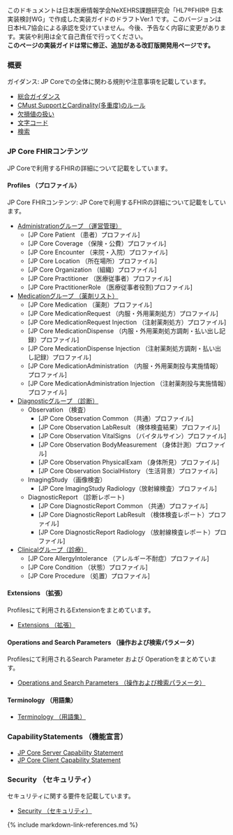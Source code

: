 このドキュメントは日本医療情報学会NeXEHRS課題研究会「HL7®FHIR® 日本実装検討WG」で作成した実装ガイドのドラフトVer.1 です。このバージョンは日本HL7協会による承認を受けていません。今後、予告なく内容に変更があります。実装や利用は全て自己責任で行ってください。 <br/>
**このページの実装ガイドは常に修正、追加がある改訂版開発用ページです。**

### 概要
ガイダンス: JP Coreでの全体に関わる規則や注意事項を記載しています。
* [総合ガイダンス](generalGuidance.html)
* [CMust SupportとCardinality(多重度)のルール](mustSupportCardinality.html)
* [欠損値の扱い](handlingOfNonExistentData.html)
* [文字コード](characterEncoding.html)
* [検索](search.html)

### JP Core FHIRコンテンツ
JP Coreで利用するFHIRの詳細について記載をしています。

#### Profiles （プロファイル）
JP Core FHIRコンテンツ: JP Coreで利用するFHIRの詳細について記載をしています。
* [Administrationグループ （運営管理）](group-administration.html)
  * [JP Core Patient （患者）プロファイル]
  * [JP Core Coverage （保険・公費）プロファイル]
  * [JP Core Encounter （来院・入院）プロファイル]
  * [JP Core Location （所在場所）プロファイル]
  * [JP Core Organization （組織）プロファイル]
  * [JP Core Practitioner （医療従事者）プロファイル]
  * [JP Core PractitionerRole （医療従事者役割)プロファイル]
* [Medicationグループ （薬剤リスト）](group-medication.html)
  * [JP Core Medication （薬剤）プロファイル]
  * [JP Core MedicationRequest （内服・外用薬剤処方）プロファイル]
  * [JP Core MedicationRequest Injection （注射薬剤処方）プロファイル]
  * [JP Core MedicationDispense （内服・外用薬剤処方調剤・払い出し記録）プロファイル]
  * [JP Core MedicationDispense Injection （注射薬剤処方調剤・払い出し記録）プロファイル]
  * [JP Core MedicationAdministration （内服・外用薬剤投与実施情報）プロファイル]
  * [JP Core MedicationAdministration Injection （注射薬剤投与実施情報）プロファイル]
* [Diagnosticグループ （診断）](group-diagnostic.html)
  * Observation （検査）
    * [JP Core Observation Common （共通）プロファイル]
    * [JP Core Observation LabResult （検体検査結果）プロファイル]
    * [JP Core Observation VitalSigns （バイタルサイン）プロファイル]
    * [JP Core Observation BodyMeasurement （身体計測）プロファイル]
    * [JP Core Observation PhysicalExam （身体所見）プロファイル]
    * [JP Core Observation SocialHistory （生活背景）プロファイル]
  * ImagingStudy （画像検査）
    * [JP Core ImagingStudy Radiology（放射線検査）プロファイル]
  * DiagnosticReport （診断レポート)
    * [JP Core DiagnosticReport Common （共通）プロファイル]
    * [JP Core DiagnosticReport LabResult （検体検査レポート）プロファイル]
    * [JP Core DiagnosticReport Radiology （放射線検査レポート）プロファイル]
* [Clinicalグループ（診療）](group-clinical.html)
  * [JP Core AllergyIntolerance （アレルギー不耐症）プロファイル]
  * [JP Core Condition （状態）プロファイル]
  * [JP Core Procedure （処置）プロファイル]

#### Extensions （拡張）
Profilesにて利用されるExtensionをまとめています。
- [Extensions （拡張）](Extensions)

#### Operations and Search Parameters （操作および検索パラメータ）
Profilesにて利用されるSearch Parameter および Operationをまとめています。
- [Operations and Search Parameters （操作および検索パラメータ）](OperationsAndSearchParameters)

#### Terminology （用語集）
- [Terminology （用語集）](Terminology)

### CapabilityStatements （機能宣言）
 - [JP Core Server Capability Statement](ServerCapabilityStatement)
 - [JP Core Client Capability Statement](ClientCapabilityStatement)

### Security （セキュリティ）
セキュリティに関する要件を記載しています。
 - [Security （セキュリティ）](security.html)

{% include markdown-link-references.md %}



